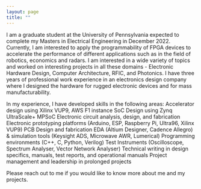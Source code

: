 ```yaml
---
layout: page
title: ""
---
```

I am a graduate student at the University of Pennsylvania expected to complete my Masters in Electrical Engineering in December 2022. Currently, I am interested to apply the programmability of FPGA devices to accelerate the performance of different applications such as in the field of robotics, economics and radars. I am interested in a wide variety of topics and worked on interesting projects in all these domains - Electronic Hardware Design, Computer Architecture, RFIC, and Photonics. I have three years of professional work experience in an electronics design company where I designed the hardware for rugged electronic devices and for mass manufacturability.  

In my experience, I have developed skills in the following areas:
Accelerator design using Xilinx VUP9, AWS F1 instance
SoC Design using Zynq UltraScale+ MPSoC
Electronic circuit analysis, design, and fabrication
Electronic prototyping platforms (Arduino, ESP, Raspberry Pi, Ultra96, Xilinx VUP9)
PCB Design and fabrication EDA (Altium Designer, Cadence Allegro) & simulation tools (Keysight ADS, Microwave AWR, Lumerical)
Programming environments (C++, C, Python, Verilog)
Test Instruments (Oscilloscope, Spectrum Analyser, Vector Network Analyser)
Technical writing in design specifics, manuals, test reports, and operational manuals
Project management and leadership in prolonged projects

Please reach out to me if you would like to know more about me and my projects.
